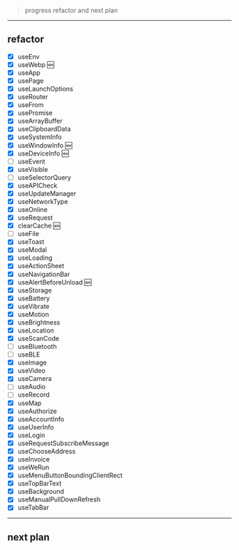 > progress refactor and next plan

---

## refactor

- [x] useEnv
- [x] useWebp 🆕
- [x] useApp
- [x] usePage
- [x] useLaunchOptions
- [x] useRouter
- [x] useFrom
- [x] usePromise
- [x] useArrayBuffer
- [x] useClipboardData
- [x] useSystemInfo
- [x] useWindowInfo 🆕
- [x] useDeviceInfo 🆕
- [ ] useEvent
- [x] useVisible
- [ ] useSelectorQuery
- [x] useAPICheck
- [x] useUpdateManager
- [x] useNetworkType
- [x] useOnline
- [x] useRequest
- [x] clearCache 🆕
- [ ] useFile
- [x] useToast
- [x] useModal
- [x] useLoading
- [x] useActionSheet
- [x] useNavigationBar
- [x] useAlertBeforeUnload 🆕
- [x] useStorage
- [x] useBattery
- [x] useVibrate
- [x] useMotion
- [x] useBrightness
- [x] useLocation
- [x] useScanCode
- [ ] useBluetooth
- [ ] useBLE
- [x] useImage
- [x] useVideo
- [x] useCamera
- [ ] useAudio
- [ ] useRecord
- [x] useMap
- [x] useAuthorize
- [x] useAccountInfo
- [x] useUserInfo
- [x] useLogin
- [x] useRequestSubscribeMessage
- [x] useChooseAddress
- [x] useInvoice
- [x] useWeRun
- [x] useMenuButtonBoundingClientRect
- [x] useTopBarText
- [x] useBackground
- [x] useManualPullDownRefresh
- [x] useTabBar

---

## next plan
